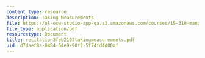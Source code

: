 ```yaml
---
content_type: resource
description: Taking Measurements
file: https://ol-ocw-studio-app-qa.s3.amazonaws.com/courses/15-310-managerial-psychology-laboratory-spring-2003/d7daef8a048464e990f25f74fd4d00af_recitation3feb2103takingmeasurements.pdf
file_type: application/pdf
resourcetype: Document
title: recitation3feb2103takingmeasurements.pdf
uid: d7daef8a-0484-64e9-90f2-5f74fd4d00af
---
```

